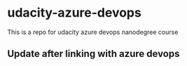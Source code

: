 # udacity-azure-devops
This is a repo for udacity azure devops nanodegree course

## Update after linking with azure devops